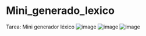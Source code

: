 # Mini_generado_lexico
Tarea: Mini generador léxico 
![image](https://github.com/user-attachments/assets/c5a72286-a08d-4f19-8da1-a942fcef0bc5)
![image](https://github.com/user-attachments/assets/6569b337-742f-4e66-96b8-ed02671533c3)
![image](https://github.com/user-attachments/assets/b4dfde58-ecb4-4f00-856c-9a06b8deb524)
